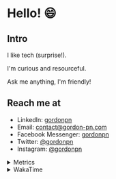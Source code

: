 # Hello! 😄

## Intro

I like tech (surprise!).

I'm curious and resourceful.

Ask me anything, I'm friendly!

## Reach me at

- LinkedIn: [gordonpn](https://www.linkedin.com/in/gordonpn/)
- Email: [contact@gordon-pn.com](mailto:contact@gordon-pn.com)
- Facebook Messenger: [gordonpn](https://www.messenger.com/t/Gordonpn)
- Twitter: [@gordonpn](https://twitter.com/Gordonpn)
- Instagram: [@gordonpn](https://www.instagram.com/gordonpn/)

<details>
  <summary>Metrics</summary>

  <img align="center" src="https://github.com/gordonpn/gordonpn/blob/master/github-metrics.svg" alt="GitHub Metrics">

</details>

<details>
  <summary>WakaTime</summary>

  <!--START_SECTION:waka-->
📊 **This Week I Spent My Time On** 

```text
💬 Programming Languages: 
Bash                     2 hrs 23 mins       ██████░░░░░░░░░░░░░░░░░░░   25.76 % 
Other                    1 hr 27 mins        ████░░░░░░░░░░░░░░░░░░░░░   15.66 % 
XML                      1 hr 7 mins         ███░░░░░░░░░░░░░░░░░░░░░░   12.14 % 
Java                     1 hr 1 min          ███░░░░░░░░░░░░░░░░░░░░░░   10.98 % 
Markdown                 58 mins             ███░░░░░░░░░░░░░░░░░░░░░░   10.50 % 

🔥 Editors: 
IntelliJ IDEA            5 hrs 42 mins       ███████████████░░░░░░░░░░   61.39 % 
VS Code                  3 hrs 35 mins       ██████████░░░░░░░░░░░░░░░   38.61 % 
```


 Last Updated on 03/07/2024 10:22:27 UTC
<!--END_SECTION:waka-->
</details>
